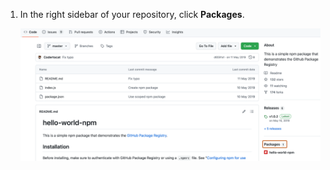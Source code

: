 1. In the right sidebar of your repository, click **Packages**.

   ![Screenshot of the sidebar of a repository page. The "Packages" section is outlined in orange.](/assets/images/help/package-registry/packages-from-repo.png)
